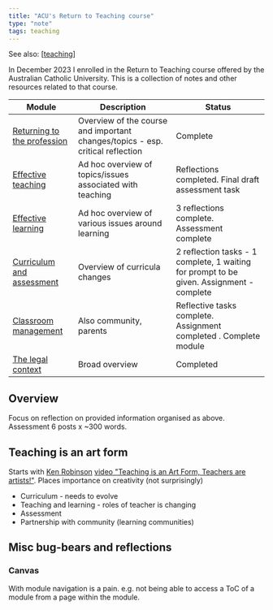 ```yaml
---
title: "ACU's Return to Teaching course"
type: "note"
tags: teaching
---
```


See also: [[teaching]]

In December 2023 I enrolled in the Return to Teaching course offered by the Australian Catholic University. This is a collection of notes and other resources related to that course.

| Module | Description | Status |
| --- | --- | --- |
| [Returning to the profession](returning-to-the-profession.md) | Overview of the course and important changes/topics - esp. critical reflection | Complete |
| [Effective teaching](rtt-effective-teaching.md) | Ad hoc overview of topics/issues associated with teaching |	Reflections completed. Final draft assessment task |
| [Effective learning](rtt-effective-learning.md) | Ad hoc overview of various issues around learning | 3 reflections complete. Assessment complete |
| [Curriculum and assessment](rtt-curriculum-and-assessment.md) | Overview of curricula changes | 2 reflection tasks - 1 complete, 1 waiting for prompt to be given. Assignment - complete |
| [Classroom management](rtt-classroom-management.md) | Also community, parents | Reflective tasks complete. Assignment completed . Complete module |
| [The legal context](rtt-the-legal-context.md) | Broad overview | Completed |




## Overview

Focus on reflection on provided information organised as above. Assessment 6 posts x ~300 words.


## Teaching is an art form

Starts with [Ken Robinson](https://en.wikipedia.org/wiki/Ken_Robinson_(educationalist)) [video "Teaching is an Art Form, Teachers are artists!"](https://www.youtube.com/watch?v=Jd9zlxuNDFg&t=68s).  Places importance on creativity (not surprisingly)

- Curriculum - needs to evolve
- Teaching and learning - roles of teacher is changing
- Assessment
- Partnership with community (learning communities) 

## Misc bug-bears and reflections

### Canvas

With module navigation is a pain. e.g. not being able to access a ToC of a module from a page within the module.


[//begin]: # "Autogenerated link references for markdown compatibility"
[teaching]: ../teaching "Teaching"
[//end]: # "Autogenerated link references"